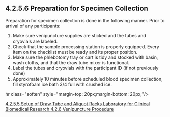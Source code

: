 ## 4.2.5.6 Preparation for Specimen Collection

Preparation for specimen collection is done in the following manner.  Prior to arrival of any participants:

1. Make sure venipuncture supplies are sticked and the tubes and cryovials are labeled.
2. Check that the sample processing station is properly equipped.  Every item on the checklist must be ready and its proper position.
3. Make sure the phlebotomy tray or cart is tidy and stocked with basin, wash cloths, and that the draw tube mixer is functional.
4. Label the tubes and cryovials with the participant ID (if not previously done)
5. Approximately 10 minutes before scheduled blood specimen collection, fill styrofoam ice bath 3/4 full with crushed ice.


hr class="soften" style="margin-top: 20px;margin-bottom: 20px;"/>

<div class="center">
<div class="btn-group">
  <a href=":pages_path:/manuals/laboratory-for-clinical-biomedical-research/4-02-05-05-set-up-of-draw-tube.md" class="btn btn-default">
    <span class="glyphicon glyphicon-chevron-left"></span>
    4.2.5.5 Setup of Draw Tube and Aliquot Racks
  </a>

  <a href=":pages_path:/manuals/laboratory-for-clinical-biomedical-research" class="btn btn-default">
    <span class="glyphicon glyphicon-chevron-up"></span>
    Laboratory for Clinical Biomedical Research
  </a>

  <a href=":pages_path:/manuals/laboratory-for-clinical-biomedical-research/4-02-06-venipuncture-procedure.md" class="btn btn-success">
    4.2.6 Venipuncture Procedure
    <span class="glyphicon glyphicon-chevron-right"></span>
  </a>
</div>
</div>